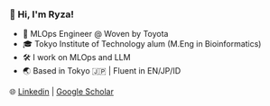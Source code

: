 
<!--
**ryzary/ryzary** is a ✨ _special_ ✨ repository because its `README.md` (this file) appears on your GitHub profile.

Here are some ideas to get you started:

- 🔭 I’m currently working on ...
- 🌱 I’m currently learning ...
- 👯 I’m looking to collaborate on ...
- 🤔 I’m looking for help with ...
- 💬 Ask me about ...
- 📫 How to reach me: ...
- 😄 Pronouns: ...
- ⚡ Fun fact: ...
-->
### 👋 Hi, I'm Ryza!

- 🧠 MLOps Engineer @ Woven by Toyota
- 🎓 Tokyo Institute of Technology alum (M.Eng in Bioinformatics)
- 🛠️ I work on MLOps and LLM
- 🌏 Based in Tokyo 🇯🇵 | Fluent in EN/JP/ID

🌐 [Linkedin](https://www.linkedin.com/in/ryza-rynazal/) | [Google Scholar](https://scholar.google.com/citations?user=UHcbamwAAAAJ&hl=en)
